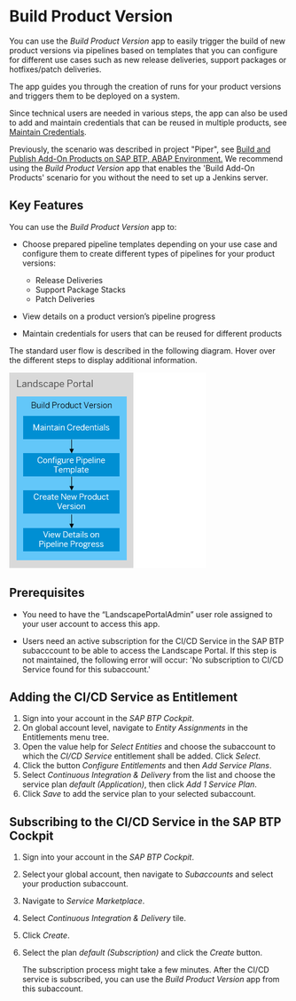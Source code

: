 <!-- loio8120bf6d9eed465684d205ec48623490 -->

# Build Product Version

You can use the *Build Product Version* app to easily trigger the build of new product versions via pipelines based on templates that you can configure for different use cases such as new release deliveries, support packages or hotfixes/patch deliveries.

The app guides you through the creation of runs for your product versions and triggers them to be deployed on a system.

Since technical users are needed in various steps, the app can also be used to add and maintain credentials that can be reused in multiple products, see [Maintain Credentials](maintain-credentials-67b5aee.md).

Previously, the scenario was described in project "Piper", see [Build and Publish Add-On Products on SAP BTP, ABAP Environment.](https://www.project-piper.io/scenarios/abapEnvironmentAddons/) We recommend using the *Build Product Version* app that enables the 'Build Add-On Products' scenario for you without the need to set up a Jenkins server.



<a name="loio8120bf6d9eed465684d205ec48623490__section_ird_tn5_ktb"/>

## Key Features

You can use the *Build Product Version* app to:

-   Choose prepared pipeline templates depending on your use case and configure them to create different types of pipelines for your product versions:
    -   Release Deliveries
    -   Support Package Stacks
    -   Patch Deliveries

-   View details on a product version’s pipeline progress
-   Maintain credentials for users that can be reused for different products



The standard user flow is described in the following diagram. Hover over the different steps to display additional information.

![](images/Map_BPV_6d3c880.png)



<a name="loio8120bf6d9eed465684d205ec48623490__section_umt_xqz_1tb"/>

## Prerequisites

-   You need to have the “LandscapePortalAdmin” user role assigned to your user account to access this app.

-   Users need an active subscription for the CI/CD Service in the SAP BTP subacccount to be able to access the Landscape Portal. If this step is not maintained, the following error will occur: 'No subscription to CI/CD Service found for this subaccount.'




<a name="loio8120bf6d9eed465684d205ec48623490__section_jy3_4pz_25b"/>

## Adding the CI/CD Service as Entitlement

1.  Sign into your account in the *SAP BTP Cockpit*.
2.  On global account level, navigate to *Entity Assignments* in the Entitlements menu tree.
3.  Open the value help for *Select Entities* and choose the subaccount to which the *CI/CD Service* entitlement shall be added. Click *Select*.
4.  Click the button *Configure Entitlements* and then *Add Service Plans*.
5.  Select *Continuous Integration & Delivery* from the list and choose the service plan *default \(Application\)*, then click *Add 1 Service Plan*.
6.  Click *Save* to add the service plan to your selected subaccount.



<a name="loio8120bf6d9eed465684d205ec48623490__section_kcf_2qz_25b"/>

## Subscribing to the CI/CD Service in the SAP BTP Cockpit

1.  Sign into your account in the *SAP BTP Cockpit*.
2.  Select your global account, then navigate to *Subaccounts* and select your production subaccount.
3.  Navigate to *Service Marketplace*.
4.  Select *Continuous Integration & Delivery* tile.
5.  Click *Create*.
6.  Select the plan *default \(Subscription\)* and click the *Create* button.

    The subscription process might take a few minutes. After the CI/CD service is subscribed, you can use the *Build Product Version* app from this subaccount.


